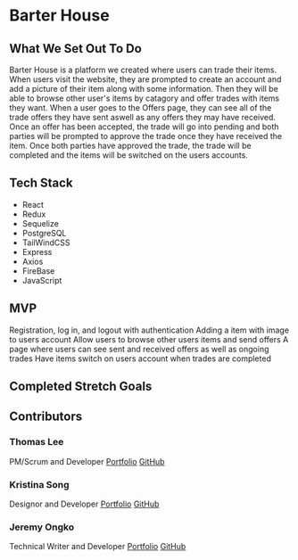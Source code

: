 # Barter House

## What We Set Out To Do

Barter House is a platform we created where users can trade their items. When users visit the website, they are prompted to create an account and add a picture of their item along with some information.
Then they will be able to browse other user's items by catagory and offer trades with items they want. When a user goes to the Offers page, they can see all of the trade offers they have sent aswell as any offers they may have received. Once an offer has been accepted, the trade will go into pending and both parties will be prompted to approve the trade once they have received the item. Once both parties have approved the trade, the trade will be completed and the items will be switched on the users accounts.

## Tech Stack

+ React
+ Redux
+ Sequelize
+ PostgreSQL
+ TailWindCSS
+ Express
+ Axios
+ FireBase
+ JavaScript

## MVP

Registration, log in, and logout with authentication
Adding a item with image to users account
Allow users to browse other users items and send offers
A page where users can see sent and received offers as well as ongoing trades
Have items switch on users account when trades are completed

## Completed Stretch Goals


## Contributors

### Thomas Lee 
PM/Scrum and Developer [Portfolio]() [GitHub](https://github.com/0xkianu/)

### Kristina Song 
Designor and Developer [Portfolio]() [GitHub](https://github.com/Jong-ko/)

### Jeremy Ongko 
Technical Writer and Developer [Portfolio]() [GitHub](https://github.com/knsong1/)